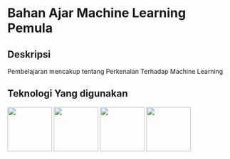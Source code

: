 # Bahan Ajar Machine Learning Pemula

## Deskripsi
Pembelajaran mencakup tentang Perkenalan Terhadap Machine Learning

## Teknologi Yang digunakan
<img src="https://github.com/mhaidar10/machine-leaning-pemula-dc/assets/72262185/3b913113-4e69-4b23-97eb-d38b36ff1b88" width="100" height="100">
<img src="https://github.com/mhaidar10/machine-leaning-pemula-dc/assets/72262185/3aadf2ed-f547-466a-bc57-c2a93eff26dd" width="100" height="100">
<img src="https://github.com/mhaidar10/machine-leaning-pemula-dc/assets/72262185/3edf0e1d-cf1f-41a7-a530-d51d4b05e1a0" width="100" height="100">
<img src="https://github.com/mhaidar10/machine-leaning-pemula-dc/assets/72262185/536784e8-768a-4be4-8e80-28b1ceb4dada" width="100" height="100">




